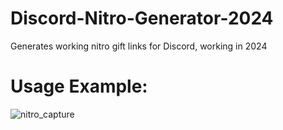 # Discord-Nitro-Generator-2024
Generates working nitro gift links for Discord, working in 2024

# Usage Example:
![nitro_capture](https://github.com/user-attachments/assets/6f34c69e-f518-445d-917b-42571e9c1c84)
